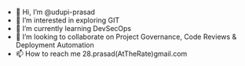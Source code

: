 - 👋 Hi, I’m @udupi-prasad
- 👀 I’m interested in exploring GIT
- 🌱 I’m currently learning DevSecOps
- 💞️ I’m looking to collaborate on Project Governance, Code Reviews & Deployment Automation
- 📫 How to reach me 28.prasad(AtTheRate)gmail.com

<!---
udupi-prasad/udupi-prasad is a ✨ special ✨ repository because its `README.md` (this file) appears on your GitHub profile.
You can click the Preview link to take a look at your changes.
--->
